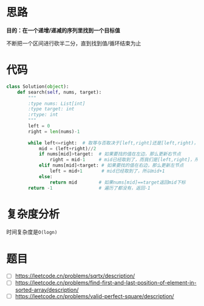 # 思路

**目的：在一个递增/递减的序列里找到一个目标值**

不断把一个区间进行砍半二分，直到找到值/循环结束为止

# 代码

```python
class Solution(object):
    def search(self, nums, target):
        """
        :type nums: List[int]
        :type target: int
        :rtype: int
        """
        left = 0
        right = len(nums)-1
        
        while left<=right:  # 取等与否取决于[left,right]还是[left,right)，这里是[left,right]两边都可以取到，所以是等于
            mid = (left+right)//2
            if nums[mid]>target:  # 如果要找的值在左边，那么更新右节点
                right = mid-1     # mid已经取到了，而我们是[left,right]，所以是mid-1
            elif nums[mid]<target: # 如果要找的值在右边，那么更新左节点
                left = mid+1       # mid已经取到了，所以mid+1
            else:
                return mid        # 如果nums[mid]==target返回mid下标
        return -1                 # 遍历了都没有，返回-1
```

# 复杂度分析

时间复杂度是`O(logn)`

# 题目

- [ ] https://leetcode.cn/problems/sqrtx/description/
- [ ] https://leetcode.cn/problems/find-first-and-last-position-of-element-in-sorted-array/description/
- [ ] https://leetcode.cn/problems/valid-perfect-square/description/